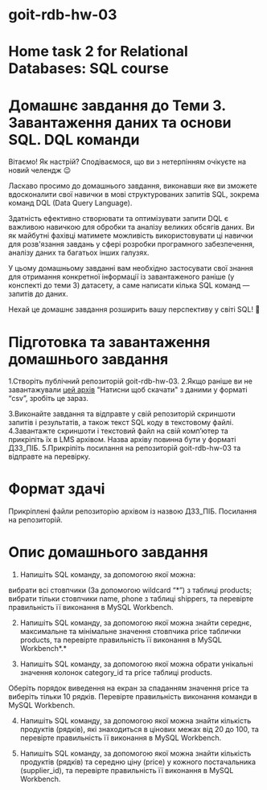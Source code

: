 # goit-rdb-hw-03

# Home task 2 for Relational Databases: SQL course

# Домашнє завдання до Теми 3. Завантаження даних та основи SQL. DQL команди

Вітаємо! Як настрiй? Сподiваємося, що ви з нетерпiнням очікуєте на новий челендж 😉

Ласкаво просимо до домашнього завдання, виконавши яке ви зможете вдосконалити свої навички в мові структурованих запитів SQL, зокрема команд DQL (Data Query Language).

Здатність ефективно створювати та оптимізувати запити DQL є важливою навичкою для обробки та аналізу великих обсягів даних. Ви як майбутні фахівці матимете можливість використовувати ці навички для розв'язання завдань у сфері розробки програмного забезпечення, аналізу даних та багатьох інших галузях.

У цьому домашньому завданні вам необхідно застосувати свої знання для отримання конкретної інформації із завантаженого раніше (у конспекті до теми 3) датасету, а саме написати кілька SQL команд — запитів до даних.

Нехай це домашнє завдання розширить вашу перспективу у світі SQL! 🧠

# Підготовка та завантаження домашнього завдання

1.Створіть публічний репозиторій goit-rdb-hw-03.
2.Якщо раніше ви не завантажували [цей архів](https://drive.google.com/file/d/1B45tkzH3lIrf2CmQIB2VB0AJRB9Ly7c2/view) "Натисни щоб скачати" з даними у форматі “csv”, зробіть це зараз.

3.Виконайте завдання та відправте у свій репозиторій скриншоти запитів і результатів, а також текст SQL коду в текстовому файлі.
4.Завантажте скриншоти і текстовий файл на свій комп’ютер та прикріпіть їх в LMS архівом. Назва архіву повинна бути у форматі ДЗ3_ПІБ.
5.Прикріпіть посилання на репозиторій goit-rdb-hw-03 та відправте на перевірку.

# Формат здачі

Прикріплені файли репозиторію архівом із назвою ДЗ3_ПІБ.
Посилання на репозиторій.

# Опис домашнього завдання

1. Напишіть SQL команду, за допомогою якої можна:

вибрати всі стовпчики (За допомогою wildcard “\*”) з таблиці products;
вибрати тільки стовпчики name, phone з таблиці shippers,
та перевірте правильність її виконання в MySQL Workbench.

2. Напишіть SQL команду, за допомогою якої можна знайти середнє, максимальне та мінімальне значення стовпчика price таблички products, та перевірте правильність її виконання в MySQL Workbench*.*

3. Напишіть SQL команду, за допомогою якої можна обрати унікальні значення колонок category_id та price таблиці products.

Оберіть порядок виведення на екран за спаданням значення price та виберіть тільки 10 рядків. Перевірте правильність виконання команди в MySQL Workbench.

4. Напишіть SQL команду, за допомогою якої можна знайти кількість продуктів (рядків), які знаходиться в цінових межах від 20 до 100, та перевірте правильність її виконання в MySQL Workbench.

5. Напишіть SQL команду, за допомогою якої можна знайти кількість продуктів (рядків) та середню ціну (price) у кожного постачальника (supplier_id), та перевірте правильність її виконання в MySQL Workbench.
